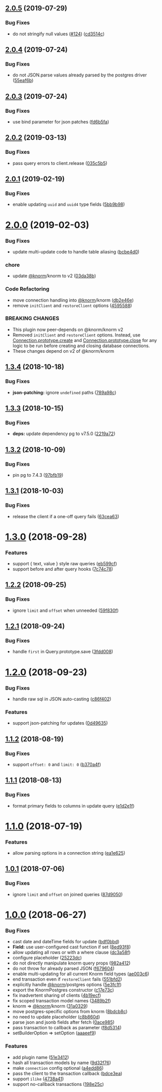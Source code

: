 ## [2.0.5](https://github.com/knorm/postgres/compare/v2.0.4...v2.0.5) (2019-07-29)


### Bug Fixes

* do not stringify null values ([#124](https://github.com/knorm/postgres/issues/124)) ([cd3514c](https://github.com/knorm/postgres/commit/cd3514c))

## [2.0.4](https://github.com/knorm/postgres/compare/v2.0.3...v2.0.4) (2019-07-24)


### Bug Fixes

* do not JSON.parse values already parsed by the postgres driver ([55eaf6b](https://github.com/knorm/postgres/commit/55eaf6b))

## [2.0.3](https://github.com/knorm/postgres/compare/v2.0.2...v2.0.3) (2019-07-24)


### Bug Fixes

* use bind parameter for json patches ([fd6b5fa](https://github.com/knorm/postgres/commit/fd6b5fa))

## [2.0.2](https://github.com/knorm/postgres/compare/v2.0.1...v2.0.2) (2019-03-13)


### Bug Fixes

* pass query errors to client.release ([035c5b5](https://github.com/knorm/postgres/commit/035c5b5))

## [2.0.1](https://github.com/knorm/postgres/compare/v2.0.0...v2.0.1) (2019-02-19)


### Bug Fixes

* enable updating `uuid` and `uuid4` type fields ([5bb9b98](https://github.com/knorm/postgres/commit/5bb9b98))

# [2.0.0](https://github.com/knorm/postgres/compare/v1.3.4...v2.0.0) (2019-02-03)


### Bug Fixes

* update multi-update code to handle table aliasing ([bcbe4d0](https://github.com/knorm/postgres/commit/bcbe4d0))


### chore

* update [@knorm](https://github.com/knorm)/knorm to v2 ([03da38b](https://github.com/knorm/postgres/commit/03da38b))


### Code Refactoring

* move connection handling into [@knorm](https://github.com/knorm)/knorm ([db2e46e](https://github.com/knorm/postgres/commit/db2e46e))
* remove `initClient` and `restoreClient` options ([4595588](https://github.com/knorm/postgres/commit/4595588))


### BREAKING CHANGES

* This plugin now peer-depends on @knorm/knorm v2
* Removed `initClient` and `restoreClient` options.
Instead, use
[Connection.prototype.create](https://knorm.netlify.com/api.md##connection-create)
and
[Connection.prototype.close](https://knorm.netlify.com/api.md##connection-close)
for any logic to be run before creating and closing database
connections.
* These changes depend on v2 of @knorm/knorm

## [1.3.4](https://github.com/knorm/postgres/compare/v1.3.3...v1.3.4) (2018-10-18)


### Bug Fixes

* **json-patching:** ignore `undefined` paths ([789a98c](https://github.com/knorm/postgres/commit/789a98c))

## [1.3.3](https://github.com/knorm/postgres/compare/v1.3.2...v1.3.3) (2018-10-15)


### Bug Fixes

* **deps:** update dependency pg to v7.5.0 ([2219a72](https://github.com/knorm/postgres/commit/2219a72))

## [1.3.2](https://github.com/knorm/postgres/compare/v1.3.1...v1.3.2) (2018-10-09)


### Bug Fixes

* pin pg to 7.4.3 ([97bfb19](https://github.com/knorm/postgres/commit/97bfb19))

## [1.3.1](https://github.com/knorm/postgres/compare/v1.3.0...v1.3.1) (2018-10-03)


### Bug Fixes

* release the client if a one-off query fails ([63cea63](https://github.com/knorm/postgres/commit/63cea63))

<a name="1.3.0"></a>
# [1.3.0](https://github.com/knorm/postgres/compare/v1.2.2...v1.3.0) (2018-09-28)


### Features

* support { text, value } style raw queries ([eb599cf](https://github.com/knorm/postgres/commit/eb599cf))
* support before and after query hooks ([7c74c78](https://github.com/knorm/postgres/commit/7c74c78))



<a name="1.2.2"></a>
## [1.2.2](https://github.com/knorm/postgres/compare/v1.2.1...v1.2.2) (2018-09-25)


### Bug Fixes

* ignore `limit` and `offset` when unneeded ([59f830f](https://github.com/knorm/postgres/commit/59f830f))



<a name="1.2.1"></a>
## [1.2.1](https://github.com/knorm/postgres/compare/v1.2.0...v1.2.1) (2018-09-24)


### Bug Fixes

* handle `first` in Query.prototype.save ([3fdd008](https://github.com/knorm/postgres/commit/3fdd008))



<a name="1.2.0"></a>
# [1.2.0](https://github.com/knorm/postgres/compare/v1.1.2...v1.2.0) (2018-09-23)


### Bug Fixes

* handle raw sql in JSON auto-casting ([c86f402](https://github.com/knorm/postgres/commit/c86f402))


### Features

* support json-patching for updates ([0d49635](https://github.com/knorm/postgres/commit/0d49635))



<a name="1.1.2"></a>
## [1.1.2](https://github.com/knorm/postgres/compare/v1.1.1...v1.1.2) (2018-08-19)


### Bug Fixes

* support `offset: 0` and `limit: 0` ([b370a4f](https://github.com/knorm/postgres/commit/b370a4f))



<a name="1.1.1"></a>
## [1.1.1](https://github.com/knorm/postgres/compare/v1.1.0...v1.1.1) (2018-08-13)


### Bug Fixes

* format primary fields to columns in update query ([e1d2e1f](https://github.com/knorm/postgres/commit/e1d2e1f))



<a name="1.1.0"></a>
# [1.1.0](https://github.com/knorm/postgres/compare/v1.0.1...v1.1.0) (2018-07-19)


### Features

* allow parsing options in a connection string ([ea1e625](https://github.com/knorm/postgres/commit/ea1e625))



<a name="1.0.1"></a>
## [1.0.1](https://github.com/knorm/postgres/compare/v1.0.0...v1.0.1) (2018-07-06)


### Bug Fixes

* ignore `limit` and `offset` on joined queries ([87d9050](https://github.com/knorm/postgres/commit/87d9050))



<a name="1.0.0"></a>
# [1.0.0](https://github.com/knorm/postgres/compare/8ed93f8...v1.0.0) (2018-06-27)


### Bug Fixes

* cast date and dateTime fields for update ([bdf0bbd](https://github.com/knorm/postgres/commit/bdf0bbd))
* **Field:** use user-configured cast function if set ([8ed93f8](https://github.com/knorm/postgres/commit/8ed93f8))
* allow updating all rows or with a where clause ([dc3a58f](https://github.com/knorm/postgres/commit/dc3a58f))
* configure placeholder ([25223dc](https://github.com/knorm/postgres/commit/25223dc))
* do not directly manipulate knorm query props ([982a412](https://github.com/knorm/postgres/commit/982a412))
* do not throw for already parsed JSON ([f679604](https://github.com/knorm/postgres/commit/f679604))
* enable multi-updating for all current Knorm field types ([ae003c6](https://github.com/knorm/postgres/commit/ae003c6))
* end transaction even if `restoreClient` fails ([551bfd2](https://github.com/knorm/postgres/commit/551bfd2))
* explicitly handle [@knorm](https://github.com/knorm)/postgres options ([5e3fc1f](https://github.com/knorm/postgres/commit/5e3fc1f))
* export the KnormPostgres constructor ([c17e73c](https://github.com/knorm/postgres/commit/c17e73c))
* fix inadvertent sharing of clients ([4b19ecf](https://github.com/knorm/postgres/commit/4b19ecf))
* fix scoped transaction model names ([3489b2f](https://github.com/knorm/postgres/commit/3489b2f))
* knorm => [@knorm](https://github.com/knorm)/knorm ([31a0329](https://github.com/knorm/postgres/commit/31a0329))
* move postgres-specific options from knorm ([8bdcb8c](https://github.com/knorm/postgres/commit/8bdcb8c))
* no need to update placeholder ([c8b860d](https://github.com/knorm/postgres/commit/c8b860d))
* parse json and jsonb fields after fetch ([0ace985](https://github.com/knorm/postgres/commit/0ace985))
* pass transaction to callback as parameter ([f8d5314](https://github.com/knorm/postgres/commit/f8d5314))
* setBuilderOption => setOption ([aaaeef9](https://github.com/knorm/postgres/commit/aaaeef9))


### Features

* add plugin name ([51e3412](https://github.com/knorm/postgres/commit/51e3412))
* hash all transaction models by name ([9d32f76](https://github.com/knorm/postgres/commit/9d32f76))
* make `connection` config optional ([a4edd86](https://github.com/knorm/postgres/commit/a4edd86))
* pass the client to the transaction callback ([bdce3ea](https://github.com/knorm/postgres/commit/bdce3ea))
* support `ilike` ([4738a41](https://github.com/knorm/postgres/commit/4738a41))
* support no-callback transactions ([198e25c](https://github.com/knorm/postgres/commit/198e25c))
